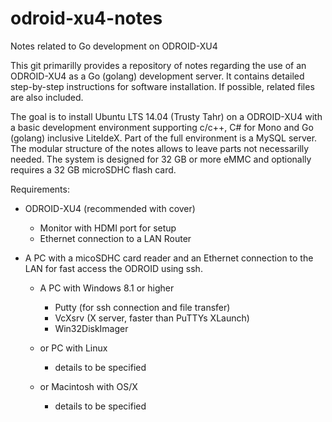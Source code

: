 # odroid-xu4-notes
Notes related to Go development on ODROID-XU4

This git primarilly provides a repository of notes regarding the use of an ODROID-XU4 as a Go (golang) development server. It contains detailed step-by-step instructions for software installation. If possible, related files are also included.

The goal is to install Ubuntu LTS 14.04 (Trusty Tahr) on a ODROID-XU4 with a basic development environment supporting c/c++, C# for Mono and Go (golang) inclusive LiteIdeX. Part of the full environment is a MySQL server. The modular structure of the notes allows to leave parts not necessarilly needed. The system is designed for 32 GB or more eMMC and optionally requires a 32 GB microSDHC flash card.

Requirements:
- ODROID-XU4 (recommended with cover)
  - Monitor with HDMI port for setup
  - Ethernet connection to a LAN Router

- A PC with a micoSDHC card reader and an Ethernet connection to the LAN for fast access the ODROID using ssh.
  - A PC with Windows 8.1 or higher 
    - Putty (for ssh connection and file transfer)
    - VcXsrv (X server, faster than PuTTYs XLaunch)
    - Win32DiskImager
    
  - or PC with Linux
    - details to be specified
    
  - or Macintosh with OS/X
    - details to be specified  
  
